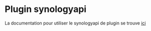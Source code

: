 # Plugin synologyapi

La documentation pour utiliser le synologyapi de plugin se trouve [ici](https://doc.jeedom.com/fr_FR/dev/)
